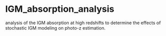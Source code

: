# IGM_absorption_analysis

analysis of the IGM absorption at high redshifts to determine the effects of stochastic IGM modeling on photo-z estimation.
